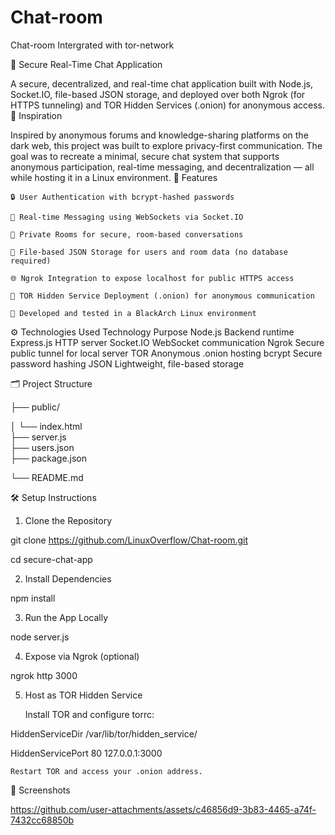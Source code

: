 # Chat-room

Chat-room Intergrated with tor-network

🔐 Secure Real-Time Chat Application

A secure, decentralized, and real-time chat application built with Node.js, Socket.IO, file-based JSON storage, and deployed over both Ngrok (for HTTPS tunneling) and TOR Hidden Services (.onion) for anonymous access.
🧠 Inspiration

Inspired by anonymous forums and knowledge-sharing platforms on the dark web, this project was built to explore privacy-first communication. The goal was to recreate a minimal, secure chat system that supports anonymous participation, real-time messaging, and decentralization — all while hosting it in a Linux environment.
🚀 Features

    🔒 User Authentication with bcrypt-hashed passwords

    💬 Real-time Messaging using WebSockets via Socket.IO

    🧾 Private Rooms for secure, room-based conversations

    🧠 File-based JSON Storage for users and room data (no database required)

    🌐 Ngrok Integration to expose localhost for public HTTPS access

    🧅 TOR Hidden Service Deployment (.onion) for anonymous communication

    🐧 Developed and tested in a BlackArch Linux environment

⚙️ Technologies Used
Technology	Purpose
Node.js	Backend runtime
Express.js	HTTP server
Socket.IO	WebSocket communication
Ngrok	Secure public tunnel for local server
TOR	Anonymous .onion hosting
bcrypt	Secure password hashing
JSON	Lightweight, file-based storage

🗂️ Project Structure

├── public/

│   └── index.html     
├── server.js       
├── users.json            
├── package.json

└── README.md             

🛠️ Setup Instructions
1. Clone the Repository

git clone https://github.com/LinuxOverflow/Chat-room.git

cd secure-chat-app

2. Install Dependencies

npm install

3. Run the App Locally

node server.js

4. Expose via Ngrok (optional)

ngrok http 3000

5. Host as TOR Hidden Service

    Install TOR and configure torrc:

HiddenServiceDir /var/lib/tor/hidden_service/

HiddenServicePort 80 127.0.0.1:3000

    Restart TOR and access your .onion address.

📸 Screenshots



https://github.com/user-attachments/assets/c46856d9-3b83-4465-a74f-7432cc68850b

